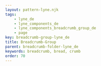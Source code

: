 ```yaml
---
layout: pattern-lyne.njk
tags: 
    - lyne_de
    - lyne_components_de
    - lyne_components_breadcrumb_group_de
    - page
key: breadcrumb-group-lyne_de
title: Breadcrumb-Group
parent: breadcrumb-folder-lyne_de
keywords: breadcrumb, bread, crumb
order: 70
---
```

